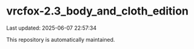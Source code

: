 # vrcfox-2.3_body_and_cloth_edition

Last updated: 2025-06-07 22:57:34

This repository is automatically maintained.
